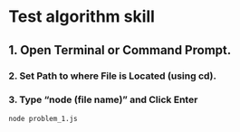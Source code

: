 # Test algorithm skill

## 1. Open Terminal or Command Prompt.

### 2. Set Path to where File is Located (using cd).

### 3. Type “node (file name)” and Click Enter
```
node problem_1.js
```